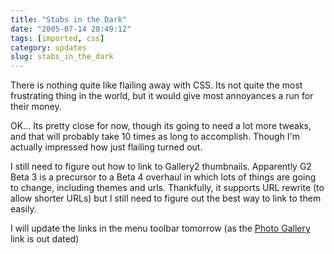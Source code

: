 ```yaml
---
title: "Stabs in the Dark"
date: "2005-07-14 20:49:12"
tags: [imported, css]
category: updates
slug: stabs_in_the_dark
---
```


There is nothing quite like flailing away with CSS. Its not quite the most
frustrating thing in the world, but it would give most annoyances a run for
their money.

OK... Its pretty close for now, though its going to need a lot more tweaks, and
that will probably take 10 times as long to accomplish. Though I'm actually
impressed how just flailing turned out.

I still need to figure out how to link to Gallery2 thumbnails. Apparently G2
Beta 3 is a precursor to a Beta 4 overhaul in which lots of things are going to
change, including themes and urls. Thankfully, it supports URL rewrite (to allow
shorter URLs) but I still need to figure out the best way to link to them
easily.

I will update the links in the menu toolbar tomorrow (as the
<a href="http://gallery.mcstudios.net">Photo Gallery</a> link is out dated)
